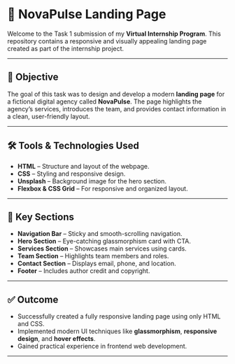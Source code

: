 # 🚀 NovaPulse Landing Page

Welcome to the Task 1 submission of my **Virtual Internship Program**. This repository contains a responsive and visually appealing landing page created as part of the internship project.

---

## 📌 Objective

The goal of this task was to design and develop a modern **landing page** for a fictional digital agency called **NovaPulse**. The page highlights the agency’s services, introduces the team, and provides contact information in a clean, user-friendly layout.

---

## 🛠️ Tools & Technologies Used

- **HTML** – Structure and layout of the webpage.
- **CSS** – Styling and responsive design.
- **Unsplash** – Background image for the hero section.
- **Flexbox & CSS Grid** – For responsive and organized layout.

---

## 🧱 Key Sections

- **Navigation Bar** – Sticky and smooth-scrolling navigation.
- **Hero Section** – Eye-catching glassmorphism card with CTA.
- **Services Section** – Showcases main services using cards.
- **Team Section** – Highlights team members and roles.
- **Contact Section** – Displays email, phone, and location.
- **Footer** – Includes author credit and copyright.

---

## ✅ Outcome

- Successfully created a fully responsive landing page using only HTML and CSS.
- Implemented modern UI techniques like **glassmorphism**, **responsive design**, and **hover effects**.
- Gained practical experience in frontend web development.

---


